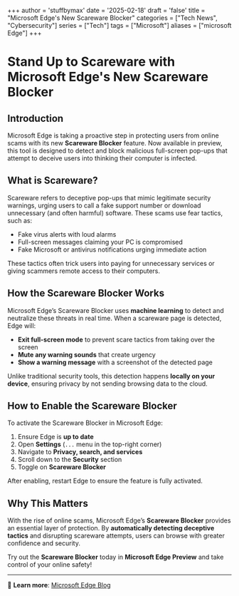 +++
author = 'stuffbymax'
date = '2025-02-18'
draft = 'false'
title = "Microsoft Edge's New Scareware Blocker"
categories = ["Tech News", "Cybersecurity"]
series = ["Tech"]
tags = ["Microsoft"]
aliases = ["microsoft Edge"]
+++

# Stand Up to Scareware with Microsoft Edge's New Scareware Blocker  

## Introduction  

Microsoft Edge is taking a proactive step in protecting users from online scams with its new **Scareware Blocker** feature. Now available in preview, this tool is designed to detect and block malicious full-screen pop-ups that attempt to deceive users into thinking their computer is infected.  

## What is Scareware?  

Scareware refers to deceptive pop-ups that mimic legitimate security warnings, urging users to call a fake support number or download unnecessary (and often harmful) software. These scams use fear tactics, such as:  

- Fake virus alerts with loud alarms  
- Full-screen messages claiming your PC is compromised  
- Fake Microsoft or antivirus notifications urging immediate action  

These tactics often trick users into paying for unnecessary services or giving scammers remote access to their computers.  

## How the Scareware Blocker Works  

Microsoft Edge’s Scareware Blocker uses **machine learning** to detect and neutralize these threats in real time. When a scareware page is detected, Edge will:  

- **Exit full-screen mode** to prevent scare tactics from taking over the screen  
- **Mute any warning sounds** that create urgency  
- **Show a warning message** with a screenshot of the detected page  

Unlike traditional security tools, this detection happens **locally on your device**, ensuring privacy by not sending browsing data to the cloud.  

## How to Enable the Scareware Blocker  

To activate the Scareware Blocker in Microsoft Edge:  

1. Ensure Edge is **up to date**  
2. Open **Settings** (`...` menu in the top-right corner)  
3. Navigate to **Privacy, search, and services**  
4. Scroll down to the **Security** section  
5. Toggle on **Scareware Blocker**  

After enabling, restart Edge to ensure the feature is fully activated.  

## Why This Matters  

With the rise of online scams, Microsoft Edge’s **Scareware Blocker** provides an essential layer of protection. By **automatically detecting deceptive tactics** and disrupting scareware attempts, users can browse with greater confidence and security.  

Try out the **Scareware Blocker** today in **Microsoft Edge Preview** and take control of your online safety!  

---

🔗 **Learn more**: [Microsoft Edge Blog](https://blogs.windows.com/msedgedev/2025/01/27/stand-up-to-scareware-with-scareware-blocker/)  

